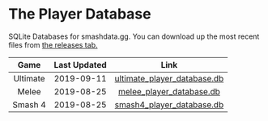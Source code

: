 # The Player Database
SQLite Databases for smashdata.gg. You can download up the most recent files from [the releases tab.](https://github.com/smashdata/ThePlayerDatabase/releases)


| Game     | Last Updated | Link |
|:--------:|:------------:| :---:|
| Ultimate |  2019-09-11  | [ultimate_player_database.db](https://github.com/smashdata/ThePlayerDatabase/releases/download/v2019.09.11/ultimate_player_database.db) |
| Melee    |  2019-08-25  | [melee_player_database.db](https://github.com/smashdata/ThePlayerDatabase/releases/download/v2019.08.25/melee_player_database.db)       |
| Smash 4  |  2019-08-25  | [smash4_player_database.db](https://github.com/smashdata/ThePlayerDatabase/releases/download/v2019.08.25/smash_4_player_database.db)    |

